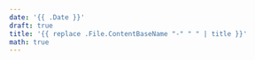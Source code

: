 ```yaml
---
date: '{{ .Date }}'
draft: true
title: '{{ replace .File.ContentBaseName "-" " " | title }}'
math: true
---
```

